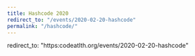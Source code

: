 ```yaml
---
title: Hashcode 2020
redirect_to: "/events/2020-02-20-hashcode"
permalink: "/hashcode/"
---
```

redirect_to: "https:codeatlth.org/events/2020-02-20-hashcode"
